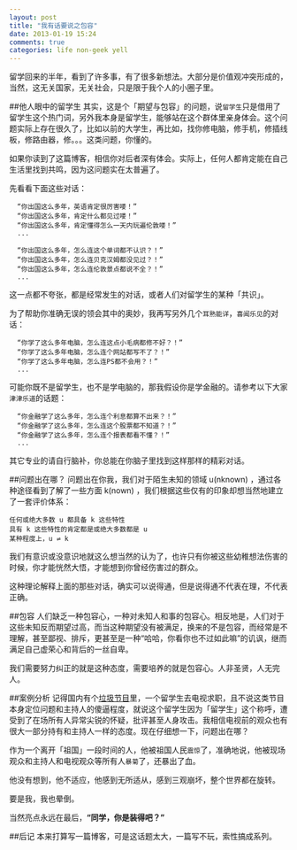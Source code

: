 ```yaml
---
layout: post
title: "我有话要说之包容"
date: 2013-01-19 15:24
comments: true
categories: life non-geek yell
---
```


留学回来的半年，看到了许多事，有了很多新想法。大部分是价值观冲突形成的，当然，这无关国家，无关社会，只是限于我个人的小圈子里。

##他人眼中的留学生
其实，这是个「期望与包容」的问题，说`留学生`只是借用了留学生这个热门词，另外我本身是留学生，能够站在这个群体里亲身体会。这个问题实际上存在很久了，比如以前的大学生，再比如，找你修电脑，修手机，修插线板，修路由器，修。。。这类问题，你懂的。

如果你读到了这篇博客，相信你对后者深有体会。实际上，任何人都肯定能在自己生活里找到共鸣，因为这问题实在太普遍了。
<!-- more -->
先看看下面这些对话：  

```
  “你出国这么多年，英语肯定很厉害喽！”  
  “你出国这么多年，肯定什么都见过喽！”  
  “你出国这么多年，肯定懂得怎么一天内玩遍伦敦喽！”  
  ...    
```
```
  “你出国这么多年，怎么连这个单词都不认识？！”  
  “你出国这么多年，怎么连贝克汉姆都没见过？！”  
  “你出国这么多年，怎么连伦敦景点都说不全？！”  
  ...  
```

这一点都不夸张，都是经常发生的对话，或者人们对留学生的某种「共识」。  

为了帮助你准确无误的领会其中的奥妙，我再写另外几个`耳熟能详`，`喜闻乐见`的对话：

```
  “你学了这么多年电脑，怎么连这点小毛病都修不好？！”  
  “你学了这么多年电脑，怎么连个网站都写不了？！”  
  “你学了这么多年电脑，怎么连PS都不会用？！”  
  ...  
```

可能你既不是留学生，也不是学电脑的，那我假设你是学金融的。请参考以下大家`津津乐道`的话题：

```
  “你金融学了这么多年，怎么连个利息都算不出来？！”  
  “你金融学了这么多年，怎么连这个股票都不知道？！”  
  “你金融学了这么多年，怎么连个报表都看不懂？！”  
  ...  
```
其它专业的请自行脑补，你总能在你脑子里找到这样那样的精彩对话。

##问题出在哪？
问题出在你我，我们对于陌生未知的领域 u(nknown) ，通过各种途径看到了解了一些方面 k(nown) ，我们根据这些仅有的印象却想当然地建立了一套评价体系：

```
任何或绝大多数 u 都具备 k 这些特性
具有 k 这些特性的肯定都是或绝大多数都是 u
某种程度上，u ⇌ k
```

我们有意识或没意识地就这么想当然的认为了，也许只有你被这些幼稚想法伤害的时候，你才能恍然大悟，才能想到你曾经伤害过的群众。  

这种理论解释上面的那些对话，确实可以说得通，但是说得通不代表在理，不代表正确。

##包容
人们缺乏一种包容心，一种对未知人和事的包容心。相反地是，人们对于这些未知反而期望过高，而当这种期望没有被满足，换来的不是包容，而经常是不理解，甚至鄙视、排斥，更甚至是一种“哈哈，你看你也不过如此嘛”的讥讽，继而满足自己虚荣心和背后的一丝自卑。  

我们需要努力纠正的就是这种态度，需要培养的就是包容心。人非圣贤，人无完人。

##案例分析
记得国内有个[垃圾节目][youku]里，一个留学生去电视求职，且不说这类节目本身定位问题和主持人的傻逼程度，就说这个留学生因为「留学生」这个称呼，遭受到了在场所有人异常尖锐的怀疑，批评甚至人身攻击。我相信电视前的观众也有很大一部分持有和主持人一样的态度。现在仔细想一下，问题出在哪？

作为一个离开「祖国」一段时间的人，他被祖国人民`震惊`了，准确地说，他被现场观众和主持人和电视观众等所有人`暴菊`了，还暴出了血。

他没有想到，他不适应，他感到无所适从，感到三观崩坏，整个世界都在旋转。

要是我，我也晕倒。

当然亮点永远在最后，**“同学，你是装得吧？”**

##后记
本来打算写一篇博客，可是这话题太大，一篇写不玩，索性搞成系列。

[youku]: http://v.youku.com/v_show/id_XNDAwNDcyMDI0.html "优酷节目视频"